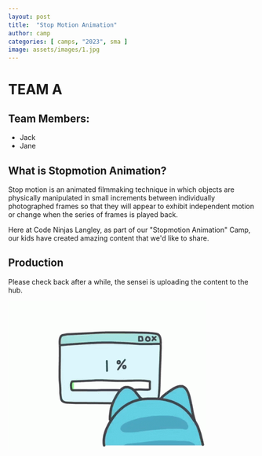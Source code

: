 ```yaml
---
layout: post
title:  "Stop Motion Animation"
author: camp
categories: [ camps, "2023", sma ]
image: assets/images/1.jpg
---
```

# TEAM A

## Team Members:
- Jack
- Jane

## What is Stopmotion Animation?
Stop motion is an animated filmmaking technique in which objects are physically manipulated in small increments between individually photographed frames so that they will appear to exhibit independent motion or change when the series of frames is played back.

Here at Code Ninjas Langley, as part of our "Stopmotion Animation" Camp, our kids have created amazing content that we'd like to share.


## Production

Please check back after a while, the sensei is uploading the content to the hub.
<div style="width:100%">
    <img src='/assets/images/upload-cat.gif' style="width:80%;margin:auto;">
<div>

<!-- <p><iframe style="width:100%;" height="315" src="https://www.youtube.com/embed/Cniqsc9QfDo?rel=0&amp;showinfo=0" frameborder="0" allowfullscreen></iframe></p> -->